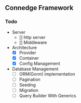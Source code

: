 ## Connedge Framework

### Todo
- Server
  - [] http server
  - [] Middleware
- Architecture 
  - [x] Provider
  - [x] Container
  - [x] Config Management
- Database Management 
  - [ ] ORM(Gorm) implementation
  - [ ] Pagination 
  - [ ] Seeding
  - [ ] Migration
  - [ ] Query Builder With Generics